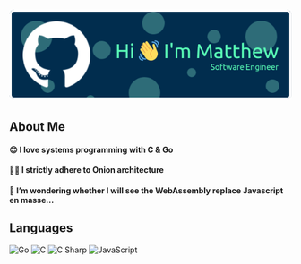 <h1 align="center">
  <img src="./github-header-image.png" />
</h1>

## About Me

<h4> <span>😍</span> I love systems programming with C & Go</h4>
<h4> <span>👷‍♂️</span> I strictly adhere to Onion architecture</h4>
<h4> <span>🤔</span> I’m wondering whether I will see the WebAssembly replace Javascript en masse...</h4>

## Languages

![Go](https://img.shields.io/badge/-Go-2b2b2b?&logo=Go)
![C](https://img.shields.io/badge/-C-2b2b2b?&logo=C)
![C Sharp](https://img.shields.io/badge/-C%20Sharp-2b2b2b?&logo=Csharp)
![JavaScript](https://img.shields.io/badge/-Javascript-2b2b2b?&logo=Javascript)
